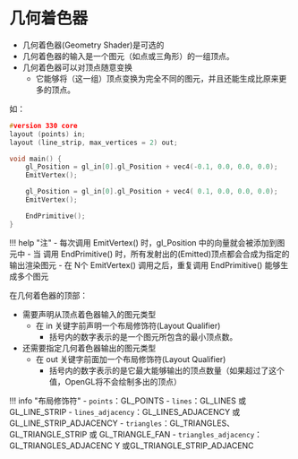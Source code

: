 # 几何着色器

- 几何着色器(Geometry Shader)是可选的
- 几何着色器的输入是一个图元（如点或三角形）的一组顶点。
- 几何着色器可以对顶点随意变换
    - 它能够将（这一组）顶点变换为完全不同的图元，并且还能生成比原来更多的顶点。

如：
``` c
#version 330 core
layout (points) in;
layout (line_strip, max_vertices = 2) out;

void main() {    
    gl_Position = gl_in[0].gl_Position + vec4(-0.1, 0.0, 0.0, 0.0); 
    EmitVertex();

    gl_Position = gl_in[0].gl_Position + vec4( 0.1, 0.0, 0.0, 0.0);
    EmitVertex();

    EndPrimitive();
}
```

!!! help "注"
    - 每次调用 EmitVertex() 时，gl_Position 中的向量就会被添加到图元中
    - 当 调用 EndPrimitive() 时，所有发射出的(Emitted)顶点都会合成为指定的输出渲染图元
    - 在 N个 EmitVertex() 调用之后，重复调用 EndPrimitive() 能够生成多个图元


在几何着色器的顶部：

- 需要声明从顶点着色器输入的图元类型
    - 在 in 关键字前声明一个布局修饰符(Layout Qualifier)
        - 括号内的数字表示的是一个图元所包含的最小顶点数。
- 还需要指定几何着色器输出的图元类型
    - 在 out 关键字前面加一个布局修饰符(Layout Qualifier)
        - 括号内的数字表示的是它最大能够输出的顶点数量（如果超过了这个值，OpenGL将不会绘制多出的顶点）

!!! info "布局修饰符"
    - `points`：GL_POINTS
    - `lines`：GL_LINES 或 GL_LINE_STRIP
    - `lines_adjacency`：GL_LINES_ADJACENCY 或 GL_LINE_STRIP_ADJACENCY
    - `triangles`：GL_TRIANGLES、GL_TRIANGLE_STRIP 或 GL_TRIANGLE_FAN
    - `triangles_adjacency`：GL_TRIANGLES_ADJACENC Y 或GL_TRIANGLE_STRIP_ADJACENC